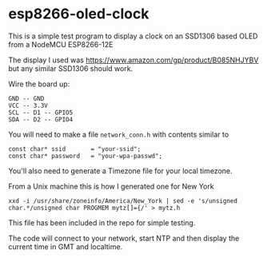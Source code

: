 # esp8266-oled-clock

This is a simple test program to display a clock on an SSD1306 based
OLED from a NodeMCU ESP8266-12E

The display I used was https://www.amazon.com/gp/product/B085NHJYBV
but any similar SSD1306 should work.

Wire the board up:

    GND -- GND
    VCC -- 3.3V
    SCL -- D1 -- GPIO5
    SDA -- D2 -- GPIO4

You will need to make a file `network_conn.h` with contents similar to

    const char* ssid       = "your-ssid";
    const char* password   = "your-wpa-passwd";

You'll also need to generate a Timezone file for your local timezone.

From a Unix machine this is how I generated one for New York

    xxd -i /usr/share/zoneinfo/America/New_York | sed -e 's/unsigned char.*/unsigned char PROGMEM mytz[]={/' > mytz.h

This file has been included in the repo for simple testing.

The code will connect to your network, start NTP and then display the
current time in GMT and localtime.
